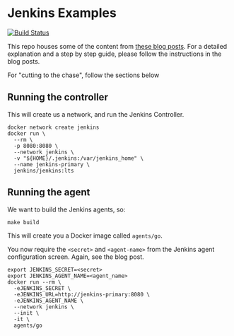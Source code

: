 # Jenkins Examples

[![Build Status](https://www.travis-ci.com/benmatselby/jenkins-example.svg?branch=main)](https://www.travis-ci.com/benmatselby/jenkins-example)

This repo houses some of the content from [these blog posts](https://dev.to/benmatselby/getting-started-with-jenkins-3a81). For a detailed explanation and a step by step guide, please follow the instructions in the blog posts.

For "cutting to the chase", follow the sections below

## Running the controller

This will create us a network, and run the Jenkins Controller.

```shell
docker network create jenkins
docker run \
  --rm \
  -p 8080:8080 \
  --network jenkins \
  -v "${HOME}/.jenkins:/var/jenkins_home" \
  --name jenkins-primary \
  jenkins/jenkins:lts
```

## Running the agent

We want to build the Jenkins agents, so:

```shell
make build
```

This will create you a Docker image called `agents/go`.

You now require the `<secret>` and `<agent-name>` from the Jenkins agent configuration screen. Again, see the blog post.

```shell
export JENKINS_SECRET=<secret>
export JENKINS_AGENT_NAME=<agent_name>
docker run --rm \
  -eJENKINS_SECRET \
  -eJENKINS_URL=http://jenkins-primary:8080 \
  -eJENKINS_AGENT_NAME \
  --network jenkins \
  --init \
  -it \
  agents/go
```
